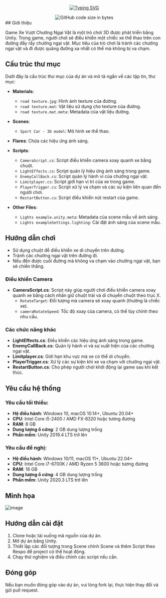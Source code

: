 <p align="center">
<a href="https://git.io/typing-svg"><img src="https://readme-typing-svg.demolab.com?font=Fira+Code&pause=1000&center=true&vCenter=true&random=false&width=450&lines=Car+Obstacle+Game" alt="Typing SVG" /></a>
</p>

<div align="center">
<img alt="GitHub code size in bytes" src="https://img.shields.io/github/languages/code-size/CptDat9/unity_car_obstacle_game_IT2000?labelColor=7AA2E3&color=97E7E1">
</div>                                  
## Giới thiệu

Game Xe Vượt Chướng Ngại Vật là một trò chơi 3D được phát triển bằng Unity. Trong game, người chơi sẽ điều khiển một chiếc xe thể thao trên con đường đầy rẫy chướng ngại vật. Mục tiêu của trò chơi là tránh các chướng ngại vật và đi được quãng đường xa nhất có thể mà không bị va chạm.

## Cấu trúc thư mục

Dưới đây là cấu trúc thư mục của dự án và mô tả ngắn về các tập tin, thư mục:

- **Materials**:
  - `road texture.jpg`: Hình ảnh texture của đường.
  - `road texture.mat`: Vật liệu sử dụng cho texture của đường.
  - `road texture.mat.meta`: Metadata của vật liệu đường.

- **Scenes**:
  - `Sport Car - 3D model`: Mô hình xe thể thao.

- **Flares**: Chứa các hiệu ứng ánh sáng.

- **Scripts**:
  - `CameraScript.cs`: Script điều khiển camera xoay quanh xe bằng chuột.
  - `LightEffects.cs`: Script quản lý hiệu ứng ánh sáng trong game.
  - `EnemyCallBack.cs`: Script quản lý hành vi của chướng ngại vật.
  - `Limitplayer.cs`: Script giới hạn vị trí của xe trong game.
  - `PlayerTrigger.cs`: Script xử lý va chạm và các sự kiện liên quan đến người chơi.
  - `RestartButton.cs`: Script điều khiển nút restart của game.

- **Other Files**:
  - `Lights example.unity.meta`: Metadata của scene mẫu về ánh sáng.
  - `Lights exampleSettings.lighting`: Cài đặt ánh sáng của scene mẫu.

## Hướng dẫn chơi

- Sử dụng chuột để điều khiển xe di chuyển trên đường.
- Tránh các chướng ngại vật trên đường đi.
- Nếu đến được cuối đường mà không va chạm vào chướng ngại vật, bạn sẽ chiến thắng.

### Điều khiển Camera

- **CameraScript.cs**: Script này giúp người chơi điều khiển camera xoay quanh xe bằng cách nhấn giữ chuột trái và di chuyển chuột theo trục X.
  - `RotateTarget`: Đối tượng mà camera sẽ xoay quanh (thường là chiếc xe).
  - `cameraRotateSpeed`: Tốc độ xoay của camera, có thể tùy chỉnh theo nhu cầu.

### Các chức năng khác

- **LightEffects.cs**: Điều khiển các hiệu ứng ánh sáng trong game.
- **EnemyCallBack.cs**: Quản lý hành vi và sự xuất hiện của các chướng ngại vật.
- **Limitplayer.cs**: Giới hạn khu vực mà xe có thể di chuyển.
- **PlayerTrigger.cs**: Xử lý các sự kiện khi xe va chạm với chướng ngại vật.
- **RestartButton.cs**: Cho phép người chơi khởi động lại game sau khi kết thúc.

## Yêu cầu hệ thống

### Yêu cầu tối thiểu:

- **Hệ điều hành**: Windows 10, macOS 10.14+, Ubuntu 20.04+
- **CPU**: Intel Core i5-2400 / AMD FX-8320 hoặc tương đương
- **RAM**: 8 GB
- **Dung lượng ổ cứng**: 2 GB dung lượng trống
- **Phần mềm**: Unity 2019.4 LTS trở lên

### Yêu cầu đề nghị:

- **Hệ điều hành**: Windows 10/11, macOS 11+, Ubuntu 22.04+
- **CPU**: Intel Core i7-6700K / AMD Ryzen 5 3600 hoặc tương đương
- **RAM**: 16 GB
- **Dung lượng ổ cứng**: 4 GB dung lượng trống
- **Phần mềm**: Unity 2020.3 LTS trở lên

## Minh họa

![image](https://github.com/user-attachments/assets/51f79110-8d6f-48ad-8597-28d70e6da654)
## Hướng dẫn cài đặt

1. Clone hoặc tải xuống mã nguồn của dự án.
2. Mở dự án bằng Unity.
3. Thiết lập các đối tượng trong Scene chỉnh Scene và thêm Script theo Respo để project có thể hoạt động.
4. Chạy thử nghiệm và điều chỉnh các script nếu cần.

## Đóng góp

Nếu bạn muốn đóng góp vào dự án, vui lòng fork lại, thực hiện thay đổi và gửi pull request.



